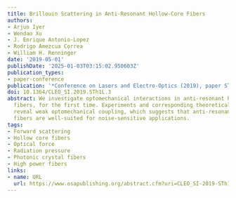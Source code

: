 ```yaml
---
title: Brillouin Scattering in Anti-Resonant Hollow-Core Fibers
authors:
- Arjun Iyer
- Wendao Xu
- J. Enrique Antonio-Lopez
- Rodrigo Amezcua Correa
- William H. Renninger
date: '2019-05-01'
publishDate: '2025-01-03T03:15:02.950603Z'
publication_types:
- paper-conference
publication: '*Conference on Lasers and Electro-Optics (2019), paper STh1L.3*'
doi: 10.1364/CLEO_SI.2019.STh1L.3
abstract: We investigate optomechanical interactions in anti-resonant hollow-core
  fibers, for the first time. Experiments and corresponding theoretical calculations
  reveal weak optomechanical coupling, which suggests that anti-resonant hollow-core
  fibers are well-suited for noise-sensitive applications.
tags:
- Forward scattering
- Hollow core fibers
- Optical force
- Radiation pressure
- Photonic crystal fibers
- High power fibers
links:
- name: URL
  url: https://www.osapublishing.org/abstract.cfm?uri=CLEO_SI-2019-STh1L.3
---
```

